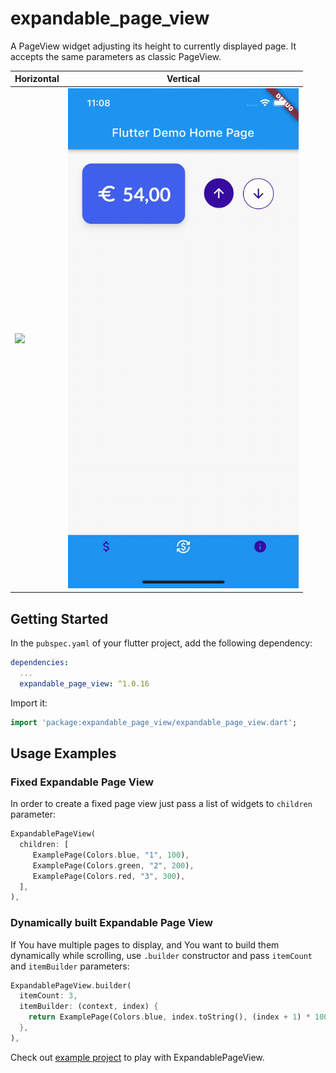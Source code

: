 # expandable_page_view

A PageView widget adjusting its height to currently displayed page. It accepts the same parameters as classic PageView.


|  Horizontal | Vertical |
|---|---|
|<img height="800" src="https://github.com/Limbou/expandable_page_view/blob/main/assets/appVideo.gif">| <img  height="800" src="https://github.com/Limbou/expandable_page_view/blob/main/assets/appVideo2.gif">|

## Getting Started

In the `pubspec.yaml` of your flutter project, add the following dependency:

```yaml
dependencies:
  ...
  expandable_page_view: ^1.0.16
```

Import it:

```dart
import 'package:expandable_page_view/expandable_page_view.dart';
```

## Usage Examples

### Fixed Expandable Page View

In order to create a fixed page view just pass a list of widgets to `children` parameter:

```dart
ExpandablePageView(
  children: [
     ExamplePage(Colors.blue, "1", 100),
     ExamplePage(Colors.green, "2", 200),
     ExamplePage(Colors.red, "3", 300),
  ],
),
```

### Dynamically built Expandable Page View

If You have multiple pages to display, and You want to build them dynamically while scrolling, use `.builder`  constructor and pass `itemCount` and `itemBuilder` parameters:

```dart
ExpandablePageView.builder(
  itemCount: 3,
  itemBuilder: (context, index) {
    return ExamplePage(Colors.blue, index.toString(), (index + 1) * 100.0);
  },
),
```

Check out [example project](https://github.com/Limbou/expandable_page_view/tree/main/example) to play with ExpandablePageView.